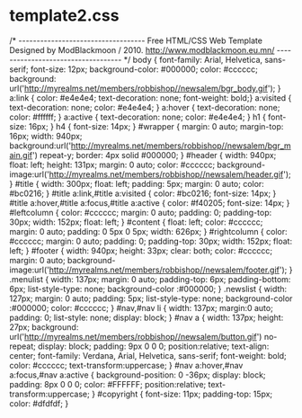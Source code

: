 template2.css
=============

/*  ----------------------------------- Free HTML/CSS Web Template Designed by ModBlackmoon / 2010. http://www.modblackmoon.eu.mn/ ----------------------------------- */  body {  font-family: Arial, Helvetica, sans-serif;  font-size: 12px;  background-color: #000000;  color: #cccccc;   background: url('http://myrealms.net/members/robbishop//newsalem/bgr_body.gif'); }  a:link { color: #e4e4e4; text-decoration: none; font-weight: bold;} a:visited { text-decoration: none; color: #e4e4e4; } a:hover { text-decoration: none; color: #ffffff; } a:active { text-decoration: none; color: #e4e4e4; } h1 { font-size: 16px; } h4 { font-size: 14px; }  #wrapper {   margin: 0 auto;  margin-top: 16px;  width: 940px;  background:url('http://myrealms.net/members/robbishop//newsalem/bgr_main.gif') repeat-y;  border: 4px solid #000000; }  #header {  width: 940px;  float: left;  height: 131px;  margin: 0 auto;  color: #cccccc;  background-image:url('http://myrealms.net/members/robbishop//newsalem/header.gif'); }  #title {  width: 300px;  float: left;  padding: 5px;  margin: 0 auto;  color: #bc0216; }  #title a:link,#title a:visited { color: #bc0216; font-size: 14px; } #title a:hover,#title a:focus,#title a:active { color: #f40205; font-size: 14px; }  #leftcolumn {   color: #cccccc;  margin: 0 auto;  padding: 0;  padding-top: 30px;  width: 152px;  float: left; }  #content {   float: left;  color: #cccccc;  margin: 0 auto;  padding: 0 5px 0 5px;  width: 626px; }  #rightcolumn {   color: #cccccc;  margin: 0 auto;  padding: 0;  padding-top: 30px;  width: 152px;  float: left; }  #footer {   width: 940px;  height: 33px;  clear: both;  color: #cccccc;  margin: 0 auto;  background-image:url('http://myrealms.net/members/robbishop//newsalem/footer.gif'); }  .menulist {  width: 137px;  margin: 0 auto;  padding-top: 6px;  padding-bottom: 6px;  list-style-type: none;  background-color :#000000; }  .newslist {  width: 127px;  margin: 0 auto;  padding: 5px;  list-style-type: none;  background-color :#000000;  color: #cccccc; }  #nav,#nav li {  width: 137px;  margin:0 auto;  padding: 0;  list-style: none;  display: block; }  #nav a {  width: 137px;  height: 27px;  background: url('http://myrealms.net/members/robbishop//newsalem/button.gif') no-repeat;  display: block;  padding: 9px 0 0 0;  position:relative;  text-align: center;  font-family: Verdana, Arial, Helvetica, sans-serif;  font-weight: bold;  color: #cccccc;  text-transform:uppercase; }  #nav a:hover,#nav a:focus,#nav a:active {  background-position: 0 -36px;  display: block;  padding: 8px 0 0 0;  color: #FFFFFF;  position:relative;  text-transform:uppercase; }  #copyright {  font-size: 11px;  padding-top: 15px;  color: #dfdfdf; }
